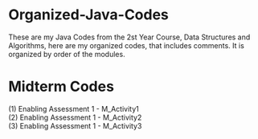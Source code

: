 # Organized-Java-Codes
These are my Java Codes from the 2st Year Course, Data Structures and Algorithms, here are my organized codes, that includes comments. It is organized by order of the modules.

# Midterm Codes 

(1) Enabling Assessment 1 - M_Activity1 <br />
(2) Enabling Assessment 1 - M_Activity2 <br />
(3) Enabling Assessment 1 - M_Activity3 <br />
